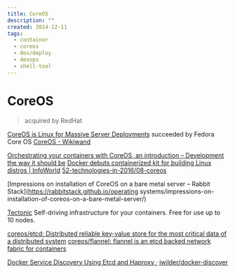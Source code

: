 ```yaml
---
title: CoreOS
description: ""
created: 2014-12-11
tags:
  - container
  - coreos
  - dev/deploy
  - devops
  - shell-tool
---
```


# CoreOS

> acquired by RedHat

[CoreOS is Linux for Massive Server Deployments](https://coreos.com/) succeeded by Fedora Core OS
[CoreOS - Wikiwand](https://www.wikiwand.com/en/CoreOS)

[Orchestrating your containers with CoreOS, an introduction – Development the way it should be](https://jlordiales.me/2015/07/12/coreos/)
[Docker debuts containerized kit for building Linux distros | InfoWorld](http://www.infoworld.com/article/3190611/open-source-tools/docker-debuts-containerized-construction-kit-for-building-linux-distros.html)
[52-technologies-in-2016/08-coreos](https://github.com/shekhargulati/52-technologies-in-2016/blob/master/08-coreos/README.md)

[Impressions on installation of CoreOS on a bare metal server – Rabbit Stack](https://rabbitstack.github.io/operating systems/impressions-on-installation-of-coreos-on-a-bare-metal-server/)

[Tectonic](https://coreos.com/tectonic/) Self-driving infrastructure for your containers. Free for use up to 10 nodes.

[coreos/etcd: Distributed reliable key-value store for the most critical data of a distributed system](https://github.com/coreos/etcd)
[coreos/flannel: flannel is an etcd backed network fabric for containers](https://github.com/coreos/flannel/)

[Docker Service Discovery Using Etcd and Haproxy ·](http://jasonwilder.com/blog/2014/07/15/docker-service-discovery/) [jwilder/docker-discover](https://hub.docker.com/r/jwilder/docker-discover/)
